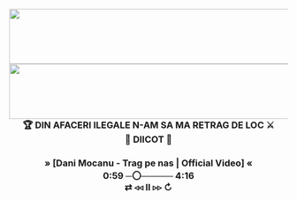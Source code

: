 <p align="center">
  <img align="left" width="1024" height="100" src="https://img.shields.io/badge/torchbyte.com-_best_hosting_services-orange">
</p>

<h1 align="center">
  <img align="left" width="1024" height="100" src="https://img.shields.io/badge/%F0%9F%8E%B0%20SUPERBET-red">
</h1>
<br>
<h3 align="center">
  🏆 DIN AFACERI ILEGALE N-AM SA MA RETRAG DE LOC ⚔️<br>
                    🔞 DIICOT 🚫
</h3>
<h3 align="center">
      » [Dani Mocanu - Trag pe nas | Official Video] «<br>
 0:59 ─〇───── 4:16<br>
     ⇄   ◃◃   ⅠⅠ   ▹▹   ↻
</h3>
